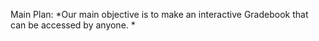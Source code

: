 Main Plan: 
  *Our main objective is to make an interactive Gradebook that can be accessed by anyone.
  *
